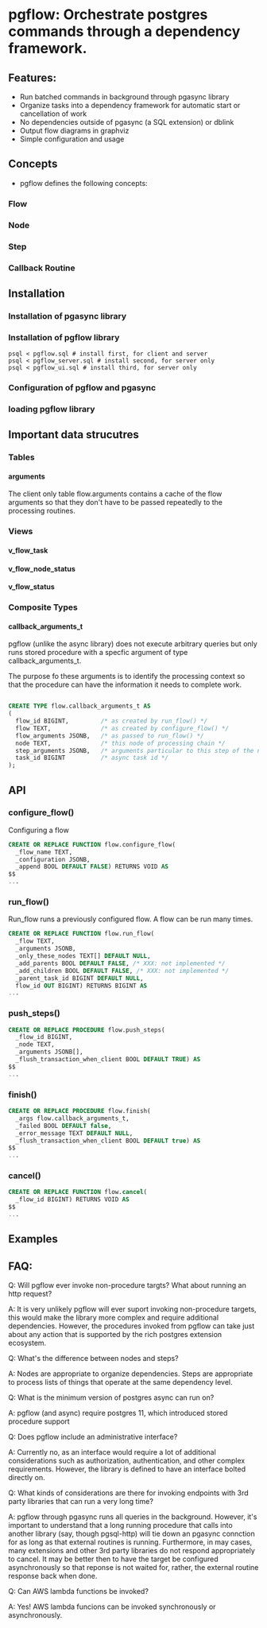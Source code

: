 # pgflow: Orchestrate postgres commands through a dependency framework.

## Features:
* Run batched commands in background through pgasync library
* Organize tasks into a dependency framework for automatic start or 
  cancellation of work
* No dependencies outside of pgasync (a SQL extension) or dblink
* Output flow diagrams in graphviz 
* Simple configuration and usage

## Concepts
* pgflow defines the following concepts:
### Flow
### Node
### Step
### Callback Routine

## Installation

### Installation of pgasync library

### Installation of pgflow library

```shell
psql < pgflow.sql # install first, for client and server
psql < pgflow_server.sql # install second, for server only
psql < pgflow_ui.sql # install third, for server only
```

### Configuration of pgflow and pgasync

### loading pgflow library 

## Important data strucutres

### Tables

#### arguments

The client only table flow.arguments contains a cache of the flow arguments so
that they don't have to be passed repeatedly to the processing routines.

### Views
#### v_flow_task
#### v_flow_node_status
#### v_flow_status

### Composite Types
#### callback_arguments_t

pgflow (unlike the async library) does not execute arbitrary queries but only 
runs stored procedure with a specfic argument of type callback_arguments_t.

The purpose fo these arguments is to identify the processing context so that 
the procedure can have the information it needs to complete work.

```sql

CREATE TYPE flow.callback_arguments_t AS
(
  flow_id BIGINT,         /* as created by run_flow() */
  flow TEXT,              /* as created by configure_flow() */
  flow_arguments JSONB,   /* as passed to run_flow() */
  node TEXT,              /* this node of processing chain */
  step_arguments JSONB,   /* arguments particular to this step of the node */
  task_id BIGINT          /* async task id */
);

```


## API

### configure_flow()

Configuring a flow

```sql
CREATE OR REPLACE FUNCTION flow.configure_flow(
  _flow_name TEXT,
  _configuration JSONB,
  _append BOOL DEFAULT FALSE) RETURNS VOID AS
$$
...
```

### run_flow() 
Run_flow runs a previously configured flow.  A flow can be run many times. 

```sql
CREATE OR REPLACE FUNCTION flow.run_flow(
  _flow TEXT,
  _arguments JSONB,
  _only_these_nodes TEXT[] DEFAULT NULL, 
  _add_parents BOOL DEFAULT FALSE, /* XXX: not implemented */
  _add_children BOOL DEFAULT FALSE, /* XXX: not implemented */
  _parent_task_id BIGINT DEFAULT NULL,
  flow_id OUT BIGINT) RETURNS BIGINT AS
...
```

### push_steps()

```sql
CREATE OR REPLACE PROCEDURE flow.push_steps(
  _flow_id BIGINT,  
  _node TEXT,
  _arguments JSONB[],
  _flush_transaction_when_client BOOL DEFAULT TRUE) AS
$$
...
```

### finish()

```sql
CREATE OR REPLACE PROCEDURE flow.finish(
  _args flow.callback_arguments_t,
  _failed BOOL DEFAULT false,
  _error_message TEXT DEFAULT NULL,
  _flush_transaction_when_client BOOL DEFAULT true) AS
$$
...
```

### cancel()


```sql
CREATE OR REPLACE FUNCTION flow.cancel(
  _flow_id BIGINT) RETURNS VOID AS
$$
...
```

## Examples


## FAQ: 
  Q: Will pgflow ever invoke non-procedure targts?  What about running an http
     request?

  A: It is very unlikely pgflow will ever suport invoking non-procedure targets,
     this would make the library more complex and require additional 
     dependencies.  However, the procedures invoked from pgflow can take just 
     about any action that is supported by the rich postgres extension 
     ecosystem.

  Q: What's the difference between nodes and steps?

  A: Nodes are appropriate to organize dependencies. Steps are appropriate to 
     process lists of things that operate at the same dependency level. 

  Q: What is the minimum version of postgres async can run on?

  A: pgflow (and async) require postgres 11, which introduced stored procedure 
     support

  Q: Does pgflow include an administrative interface?  

  A: Currently no, as an interface would require a lot of additional 
     considerations such as authorization, authentication, and other complex 
     requirements.  However,  the library is defined to have an interface bolted 
     directly on. 

  Q: What kinds of considerations are there for invoking endpoints with 3rd 
     party libraries that can run a very long time?

  A: pgflow through pgasync runs all queries in the background.  However, it's 
     important to understand that a long running procedure that calls into 
     another library (say, though pgsql-http) will tie down an pgasync 
     connction for as long as that external routines is running. Furthermore,
     in may cases, many extensions and other 3rd party libraries do not 
     respond appropriately to cancel.  It may be better then to have the 
     target be configured asynchronously so that reponse is not waited for,
     rather, the external routine response back when done. 

  Q: Can AWS lambda functions be invoked?

  A: Yes! AWS lambda funcions can be invoked synchronously or asynchronously.     



  

